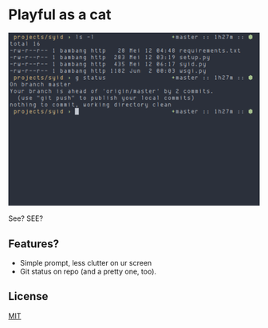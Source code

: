 # Playful as a cat

![Meeow](scrot.png)

See? SEE?

## Features?

  - Simple prompt, less clutter on ur screen
  - Git status on repo (and a pretty one, too).

## License

[MIT](LICENSE.md)
